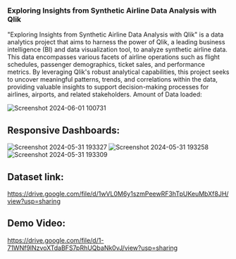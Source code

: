 ### Exploring Insights from Synthetic Airline Data Analysis with Qlik

"Exploring Insights from Synthetic Airline Data Analysis with Qlik" is a data analytics project that aims to harness the power of Qlik, a leading business intelligence (BI) and data visualization tool, to analyze synthetic airline data. This data encompasses various facets of airline operations such as flight schedules, passenger demographics, ticket sales, and performance metrics. By leveraging Qlik's robust analytical capabilities, this project seeks to uncover meaningful patterns, trends, and correlations within the data, providing valuable insights to support decision-making processes for airlines, airports, and related stakeholders.
Amount of Data loaded:




![Screenshot 2024-06-01 100731](https://github.com/sreehithaAdari/syntheticAirlines_data-analysis/assets/100212933/54426cb9-d926-4220-9d27-76d610718189)

## Responsive Dashboards:
![Screenshot 2024-05-31 193327](https://github.com/sreehithaAdari/syntheticAirlines_data-analysis/assets/100212933/99c23a61-ae80-47c7-b94a-132726332876)
![Screenshot 2024-05-31 193258](https://github.com/sreehithaAdari/syntheticAirlines_data-analysis/assets/100212933/7420d49e-5745-497a-ac7f-889c42733263)
![Screenshot 2024-05-31 193309](https://github.com/sreehithaAdari/syntheticAirlines_data-analysis/assets/100212933/2d5b1769-cf9d-4de1-af9f-672a39fc1e2b)

## Dataset link:
https://drive.google.com/file/d/1wVL0M6y1szmPeewRF3hTpUKeuMbXf8JH/view?usp=sharing


## Demo Video:
https://drive.google.com/file/d/1-71WNf9lNzvoXTdaBFS7pRhUQbaNk0vJ/view?usp=sharing

